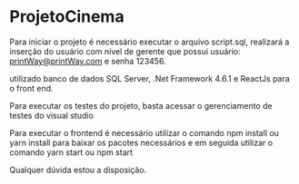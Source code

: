 # ProjetoCinema

Para iniciar o projeto é necessário executar o arquivo script.sql, realizará a inserção do usuário com nível de gerente 
que possui usuário: printWay@printWay.com e senha 123456.

utilizado banco de dados SQL Server, .Net Framework 4.6.1 e ReactJs para o front end.

Para executar os testes do projeto, basta acessar o gerenciamento de testes do visual studio

Para executar o frontend é necessário utilizar o comando npm install ou yarn install para baixar os pacotes necessários e em seguida utilizar 
o comando yarn start ou npm start

Qualquer dúvida estou a disposição.
